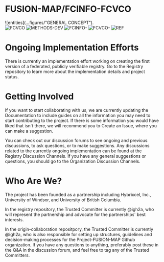 # FUSION-MAP/FCINFO-FCVCO

![entities](...figures/"GENERAL CONCEPT").  
![FCVCO](https://github.com/IGH2A/Project-FUSION-MAP-FCINFO-FCVCO/assets/140977074/dd55758f-f24e-4901-b08e-7dce0083a622)
![METHODS-DEV](https://github.com/IGH2A/Project-FUSION-MAP-FCINFO-FCVCO/assets/140977074/b59aa34b-612a-496c-ae08-e9450e6581d8)
![FCINFO-](https://github.com/IGH2A/Project-FUSION-MAP-FCINFO-FCVCO/assets/140977074/fe50b2b7-db77-49db-a3bd-2caa1cbeb697)
![FCVCO-](https://github.com/IGH2A/Project-FUSION-MAP-FCINFO-FCVCO/assets/140977074/0c3f8950-642a-43d2-aeaf-525f7da52dc5)
![REF](https://github.com/IGH2A/Project-FUSION-MAP-FCINFO-FCVCO/assets/140977074/398f3165-d994-4605-a501-31c1598659f7)

# Ongoing Implementation Efforts

There is currently an implementation effort working on creating the first version of a federated, publicly verifiable registry. Go to the Registry repository to learn more about the implementation details and project status.

# Getting Involved

If you want to start collaborating with us, we are currently updating the Documentation to include guides on all the information you may need to start contributing to the project. If there is some information you would have liked that isn't there, we will recommend you to Create an Issue, where you can make a suggestion.

You can check out our discussion forums to see ongoing and previous discussions, to ask questions, or to make suggestions. Any discussions related to the currently ongoing implementation can be found at the Registry Discussion Channels. If you have any general suggestions or questions, you should go to the Organization Discussion Channels.

# Who Are We?

The project has been founded as a partnership including Hybrixcel, Inc., University of Windsor, and University of British Columbia.

In the registry repository, the Trusted Committer is currently @igh2a, who will represent the partnership and advocate for the partnerships' best interests.

In the origin-collaboration repositpory, the Trusted Committer is currently @igh2a, who is also responsible for setting up structures, guidelines and decision-making processes for the Project-FUSION-MAP Github organization. If you have any questions to anything, preferably post these in the Q&A in the discussion forum, and feel free to tag any of the Trusted Committers.
